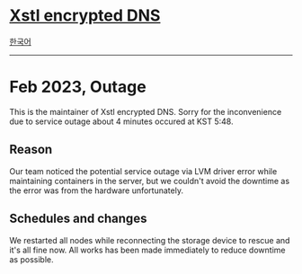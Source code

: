 # [Xstl encrypted DNS](/)

[한국어](./202302-outage.ko.md)

---

# Feb 2023, Outage

This is the maintainer of Xstl encrypted DNS.
Sorry for the inconvenience due to service outage about 4 minutes occured at KST 5:48.

## Reason

Our team noticed the potential service outage via LVM driver error while maintaining containers in the server, but we couldn't avoid the downtime as the error was from the hardware unfortunately.

## Schedules and changes

We restarted all nodes while reconnecting the storage device to rescue and it's all fine now.
All works has been made immediately to reduce downtime as possible.
